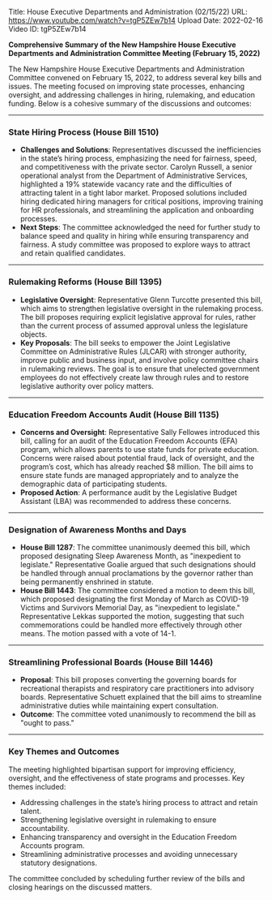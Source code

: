 Title: House Executive Departments and Administration (02/15/22)
URL: https://www.youtube.com/watch?v=tgP5ZEw7b14
Upload Date: 2022-02-16
Video ID: tgP5ZEw7b14

**Comprehensive Summary of the New Hampshire House Executive Departments and Administration Committee Meeting (February 15, 2022)**

The New Hampshire House Executive Departments and Administration Committee convened on February 15, 2022, to address several key bills and issues. The meeting focused on improving state processes, enhancing oversight, and addressing challenges in hiring, rulemaking, and education funding. Below is a cohesive summary of the discussions and outcomes:

---

### **State Hiring Process (House Bill 1510)**
- **Challenges and Solutions**: Representatives discussed the inefficiencies in the state’s hiring process, emphasizing the need for fairness, speed, and competitiveness with the private sector. Carolyn Russell, a senior operational analyst from the Department of Administrative Services, highlighted a 19% statewide vacancy rate and the difficulties of attracting talent in a tight labor market. Proposed solutions included hiring dedicated hiring managers for critical positions, improving training for HR professionals, and streamlining the application and onboarding processes.
- **Next Steps**: The committee acknowledged the need for further study to balance speed and quality in hiring while ensuring transparency and fairness. A study committee was proposed to explore ways to attract and retain qualified candidates.

---

### **Rulemaking Reforms (House Bill 1395)**
- **Legislative Oversight**: Representative Glenn Turcotte presented this bill, which aims to strengthen legislative oversight in the rulemaking process. The bill proposes requiring explicit legislative approval for rules, rather than the current process of assumed approval unless the legislature objects.
- **Key Proposals**: The bill seeks to empower the Joint Legislative Committee on Administrative Rules (JLCAR) with stronger authority, improve public and business input, and involve policy committee chairs in rulemaking reviews. The goal is to ensure that unelected government employees do not effectively create law through rules and to restore legislative authority over policy matters.

---

### **Education Freedom Accounts Audit (House Bill 1135)**
- **Concerns and Oversight**: Representative Sally Fellowes introduced this bill, calling for an audit of the Education Freedom Accounts (EFA) program, which allows parents to use state funds for private education. Concerns were raised about potential fraud, lack of oversight, and the program’s cost, which has already reached $8 million. The bill aims to ensure state funds are managed appropriately and to analyze the demographic data of participating students.
- **Proposed Action**: A performance audit by the Legislative Budget Assistant (LBA) was recommended to address these concerns.

---

### **Designation of Awareness Months and Days**
- **House Bill 1287**: The committee unanimously deemed this bill, which proposed designating Sleep Awareness Month, as "inexpedient to legislate." Representative Goalie argued that such designations should be handled through annual proclamations by the governor rather than being permanently enshrined in statute.
- **House Bill 1443**: The committee considered a motion to deem this bill, which proposed designating the first Monday of March as COVID-19 Victims and Survivors Memorial Day, as "inexpedient to legislate." Representative Lekkas supported the motion, suggesting that such commemorations could be handled more effectively through other means. The motion passed with a vote of 14-1.

---

### **Streamlining Professional Boards (House Bill 1446)**
- **Proposal**: This bill proposes converting the governing boards for recreational therapists and respiratory care practitioners into advisory boards. Representative Schuett explained that the bill aims to streamline administrative duties while maintaining expert consultation.
- **Outcome**: The committee voted unanimously to recommend the bill as "ought to pass."

---

### **Key Themes and Outcomes**
The meeting highlighted bipartisan support for improving efficiency, oversight, and the effectiveness of state programs and processes. Key themes included:
- Addressing challenges in the state’s hiring process to attract and retain talent.
- Strengthening legislative oversight in rulemaking to ensure accountability.
- Enhancing transparency and oversight in the Education Freedom Accounts program.
- Streamlining administrative processes and avoiding unnecessary statutory designations.

The committee concluded by scheduling further review of the bills and closing hearings on the discussed matters.
